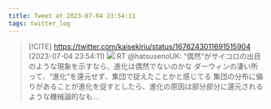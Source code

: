 ```yaml
---
title: Tweet at 2023-07-04 23:54:11
tags: twitter_log
---
```


> [!CITE] https://twitter.com/kaisekiriu/status/1676243011691515904 (2023-07-04 23:54:11)
> ![](https://twitter.com/kaisekiriu/status/1676243011691515904)
> RT @hatsusenoUK: “偶然“がサイコロの出目のような現象を示すなら、進化は偶然でないのかな
> ダーウィンの凄い所って、“進化“を還元せず、集団で捉えたことかと感じてる
> 集団の分布に偏りがあることが進化を促すとしたら、進化の原因は部分部分に還元されるような機械論的なも…
